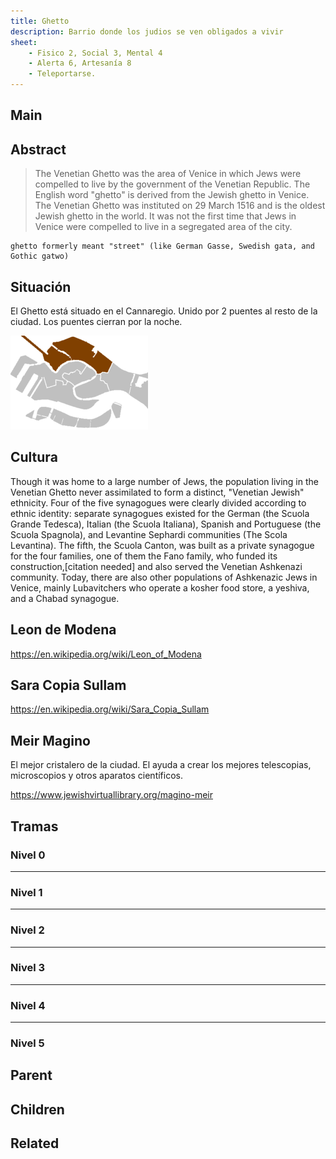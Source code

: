 ```yaml
---
title: Ghetto
description: Barrio donde los judios se ven obligados a vivir 
sheet:
    - Fisico 2, Social 3, Mental 4
    - Alerta 6, Artesanía 8
    - Teleportarse.
---
```


## Main

<Card :slug="$page.frontmatter.slug"/>

## Abstract
> The Venetian Ghetto was the area of Venice in which Jews were compelled to live by the government of the Venetian Republic.
> The English word "ghetto" is derived from the Jewish ghetto in Venice. 
> The Venetian Ghetto was instituted on 29 March 1516 and is the oldest Jewish ghetto in the world. 
> It was not the first time that Jews in Venice were compelled to live in a segregated area of the city.
<!-- more -->

```
ghetto formerly meant "street" (like German Gasse, Swedish gata, and Gothic gatwo)
```
## Situación
El Ghetto está situado en el Cannaregio. Unido por 2 puentes al resto de la ciudad. Los puentes cierran por la noche.

![](../../../images/cannaregio.png#centerme)

## Cultura

Though it was home to a large number of Jews, the population living in the Venetian Ghetto never assimilated to form a distinct, "Venetian Jewish" ethnicity. Four of the five synagogues were clearly divided according to ethnic identity: separate synagogues existed for the German (the Scuola Grande Tedesca), Italian (the Scuola Italiana), Spanish and Portuguese (the Scuola Spagnola), and Levantine Sephardi communities (The Scola Levantina). The fifth, the Scuola Canton, was built as a private synagogue for the four families, one of them the Fano family, who funded its construction,[citation needed] and also served the Venetian Ashkenazi community. Today, there are also other populations of Ashkenazic Jews in Venice, mainly Lubavitchers who operate a kosher food store, a yeshiva, and a Chabad synagogue.

## Leon de Modena
https://en.wikipedia.org/wiki/Leon_of_Modena

## Sara Copia Sullam

https://en.wikipedia.org/wiki/Sara_Copia_Sullam

## Meir Magino

El mejor cristalero de la ciudad. El ayuda a crear los mejores telescopias, microscopios y otros aparatos científicos.

https://www.jewishvirtuallibrary.org/magino-meir

## Tramas

### Nivel 0

----------------------------
### Nivel 1

----------------------------
### Nivel 2

----------------------------
### Nivel 3

----------------------------
### Nivel 4

----------------------------
### Nivel 5

## Parent

<TagCard :slug="$page.frontmatter.parent" />

## Children

<TagList :parent="$page.frontmatter.parent + '/' + $page.frontmatter.slug"/>

## Related

<TagList :parent="$page.frontmatter.parent" :exclude="$page.frontmatter.slug"/>

